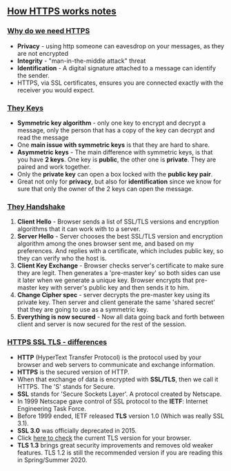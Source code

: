## [How HTTPS works notes](https://howhttps.works/)

### [Why do we need HTTPS](https://howhttps.works/why-do-we-need-https/)
* **Privacy** - using http someone can eavesdrop on your messages, as they are not encrypted
* **Integrity** - "man-in-the-middle attack" threat
* **Identification** - A digital signature attached to a message can identify the sender.
* HTTPS, via SSL certificates, ensures you are connected exactly with the receiver you would expect.

### [They Keys](https://howhttps.works/the-keys/)
* **Symmetric key algorithm** - only one key to encrypt and decrypt a message, only the person that has a copy of the key can decrypt and read the message
* One **main issue with symmetric keys** is that they are hard to share.
* **Asymmetric keys** - The main difference with symmetric keys, is that you have **2 keys**. One key is **public**, the other one is **private**. They are paired and work together. 
* Only the **private key** can open a box locked with the **public key pair**.
* Great not only for **privacy**, but also for **identification** since we know for sure that only the owner of the 2 keys can open the message.

### [They Handshake](https://howhttps.works/the-handshake/)
1. **Client Hello** - Browser sends a list of SSL/TLS versions and encryption algorithms that it can work with to a server.
2. **Server Hello** - Server chooses the best SSL/TLS version and encryption algorithm among the ones browser sent me, and based on my preferences. And replies with a certificate, which includes public key, so they can verify who the host is.
3. **Client Key Exchange** - Browser checks server's certificate to make sure they are legit. Then generates a 'pre-master key' so both sides can use it later when we generate a unique key. Browser encrypts that pre-master key with server's public key and then sends it to him.
4. **Change Cipher spec** - server decrypts the pre-master key using its private key. Then server and client generate the same 'shared secret' that they are going to use as a symmetric key.
5. **Everything is now secured** - Now all data going back and forth between client and server is now secured for the rest of the session.

### [HTTPS SSL TLS - differences](https://howhttps.works/https-ssl-tls-differences/)
* **HTTP** (HyperText Transfer Protocol) is the protocol used by your browser and web servers to communicate and exchange information.
* **HTTPS** is the secured version of HTTP.
* When that exchange of data is encrypted with **SSL/TLS**, then we call it HTTPS. The 'S' stands for Secure.
* **SSL** stands for 'Secure Sockets Layer'. A protocol created by Netscape.
* In 1999 Netscape gave control of SSL protocol to the **IETF**: Internet Engineering Task Force.
* Before 1999 ended, IETF released **TLS** version 1.0 (Which was really SSL 3.1).
* **SSL 3.0** was officially deprecated in 2015.
* Click [here to check](https://clienttest.ssllabs.com:8443/ssltest/viewMyClient.html) the current TLS version for your browser.
* **TLS 1.3** brings great security improvements and removes old weaker features. TLS 1.2 is still the recommended version if you are reading this in Spring/Summer 2020.
